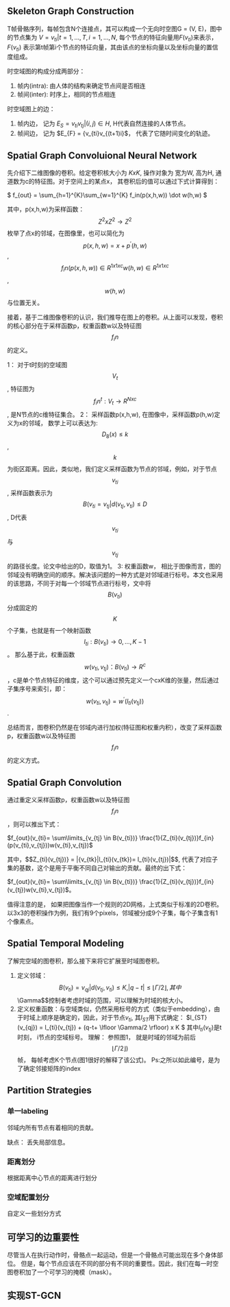 ## Skeleton Graph Construction 

T帧骨骼序列，每帧包含N个连接点，其可以构成一个无向时空图G = (V, E)，图中的节点集为 $V={v_{ti}|t=1,...,T, i=1,...,N}$, 每个节点的特征向量用$F(v_{ti})$来表示，$F(v_{ti})$ 表示第t帧第i个节点的特征向量，其由该点的坐标向量以及坐标向量的置信度组成。

时空域图的构成分成两部分：
1. 帧内(intra): 由人体的结构来确定节点间是否相连
2. 帧间(inter): 时序上，相同的节点相连

时空域图上的边：
1. 帧内边， 记为 $E_{S} = {v_{ti}v_{tj}|(i,j) \in H}$, H代表自然连接的人体节点。
2. 帧间边， 记为 $E_{F} = {v_{ti}v_{(t+1)i}$， 代表了它随时间变化的轨迹。

## Spatial Graph Convoluional Neural Network

先介绍下二维图像的卷积。给定卷积核大小为 $K x K$, 操作对象为 宽为W, 高为H, 通道数为c的特征图。对于空间上的某点x， 其卷积后的值可以通过下式计算得到：

$ f_{out} = \sum_{h=1}^{K}\sum_{w=1}^{K} f_in(p(x,h,w)) \dot w(h,w) $

其中，p(x,h,w)为采样函数：$$Z^{2} x Z^{2} \rightarrow Z^{2} $$ 枚举了点x的邻域，在图像里，也可以简化为$$p(x,h,w)= x + p^{'}(h,w) $$, $$f_in(p(x,h,w)) \in R^{1x1xc} w(h,w) \in R^{1x1xc} $$,  $$w(h,w)$$与位置无关。

接着，基于二维图像卷积的认识，我们推导在图上的卷积。从上面可以发现，卷积的核心部分在于采样函数p，权重函数w以及特征图$$f_in$$的定义。

1： 对于t时刻的空域图$$V_{t}$$, 特征图为$$f_in^{t}: V_{t} \rightarrow R^{Nxc}$$, 是N节点的c维特征集合。
2： 采样函数p(x,h,w), 在图像中，采样函数p(h,w)定义为x的邻域， 数学上可以表达为: $$D_{8}(x) \leq k $$, $$ k $$为街区距离。因此，类似地，我们定义采样函数为节点的邻域，例如，对于节点$$v_{ti}$$, 采样函数表示为$$B(v_{ti} = {v_{tj}|d(v_{tj}, v_{ti}) \leq D}$$, D代表$$v_{ti}$$与$$v_{tj}$$的路径长度。论文中给出的D，取值为1。
3: 权重函数w， 相比于图像而言，图的邻域没有明确空间的顺序。解决该问题的一种方式是对邻域进行标号。本文也采用的该思路，不同于对每一个邻域节点进行标号，文中将$$B(v_{ti})$$分成固定的$$K$$个子集，也就是有一个映射函数 $$l_{ti}: B(v_{ti}) \rightarrow {0,...,K-1} $$。 那么基于此，权重函数$$w(v_{ti},v_{tj})：B(v_{ti}) \rightarrow R^{c} $$，c是单个节点特征的维度，这个可以通过预先定义一个cxK维的张量，然后通过子集序号来索引，即：
$$w(v_{ti},v_{tj})=w^{'}(l_{ti}(v_{tj}))$$.

总结而言，图卷积仍然是在邻域内进行加权(特征图和权重内积），改变了采样函数p，权重函数w以及特征图$$f_in$$的定义方式。

## Spatial Graph Convolution 

通过重定义采样函数p，权重函数w以及特征图$$f_in$$，则可以推出下式：

$f_{out}(v_{ti}= \sum\limits_{v_{tj} \in B(v_{ti})} \frac{1}{Z_{ti}(v_{tj})}f_{in}(p(v_{ti},v_{tj}))w(v_{ti},v_{tj})$

其中，$$Z_{ti}(v_{tj})} = |{v_{tk}|l_{ti}(v_{tk})= l_{ti}(v_{tj})|$$, 代表了对应子集的基数，这个是用于平衡不同自己对输出的贡献。最终的出下式：

$f_{out}(v_{ti}= \sum\limits_{v_{tj} \in B(v_{ti})} \frac{1}{Z_{ti}(v_{tj})}f_{in}(v_{tj})w(v_{ti},v_{tj})$。

值得注意的是， 如果把图像当作一个规则的2D网格，上式类似于标准的2D卷积。以3x3的卷积操作为例，我们有9个pixels，邻域被分成9个子集，每个子集含有1个像素点。

## Spatial Temporal Modeling 

了解完空域的图卷积，那么接下来将它扩展至时域图卷积。

1. 定义邻域： $$ B(v_{ti}) = {v_{qj}|d(v_{tj},v_{ti}) \leq K, |q-t| \leq \lfloor \Gamma/2 \rfloor}, 其中$$\Gamma$$控制者考虑时域的范围，可以理解为时域的核大小。
2. 定义权重函数：与空域类似，仍然采用标号的方式（类似于embedding），由于时域上顺序是确定的，因此，对于节点$v_{ti}$, 其$l_{ST}$用下式确定：
$l_{ST}(v_{qj}) = l_{ti}(v_{tj}) + (q-t+ \lfloor \Gamma/2 \rfloor) x K $
其中$l_{ti}(v_{tj})$是t时刻， i节点的空域标号。
理解： 参照图1， 就是时域的邻域为前后 $$\lfloor \Gamma/2 \rfloor)$$ 帧， 每帧考虑K个节点(图1很好的解释了该公式)。
Ps:之所以如此编号，是为了确定邻接矩阵的index

## Partition Strategies 

### 单一labeling

邻域内所有节点有着相同的贡献。

缺点： 丢失局部信息。

### 距离划分

根据距离中心节点的距离进行划分

### 空域配置划分

自定义一些划分方式

## 可学习的边重要性

尽管当人在执行动作时，骨骼点一起运动，但是一个骨骼点可能出现在多个身体部位。 但是，每个节点应该在不同的部分有不同的重要性。因此，我们在每一时空图卷积加了一个可学习的掩模（mask）。

## 实现ST-GCN








